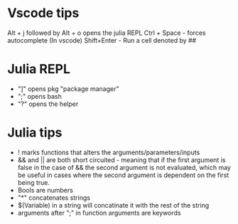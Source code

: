 # Vscode tips
Alt + j followed by Alt + o opens the julia REPL
Ctrl + Space - forces autocomplete (In vscode)
Shift+Enter - Run a cell denoted by ##

# Julia REPL
* "]" opens pkg "package manager"
* ";" opens bash
* "?" opens the helper

# Julia tips
* ! marks functions that alters the arguments/parameters/inputs
* && and || are both short circuited - meaning that if the first argument is false in the case of && the second argument is not evaluated, which may be useful in cases where the second argument is dependent on the first being true.
* Bools are numbers
* "*" concatenates strings
* $(Variable) in a string will concatinate it with the rest of the string
* arguments after ";" in function arguments are keywords